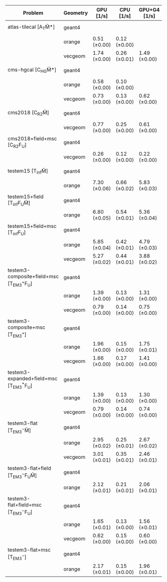 | Problem                                                        | Geometry |    GPU [1/s] |    CPU [1/s] | GPU+G4 [1/s] | CPU+G4 [1/s] |     G4 [1/s] |
| -------------------------------------------------------------- | -------- | ------------ | ------------ | ------------ | ------------ | ------------ |
| atlas-tilecal [A$_\mathrm{T}$M̃*]                              | geant4   |              |              |              |              | 0.16 (±0.01) |
|                                                                | orange   | 0.51 (±0.00) | 0.12 (±0.00) |              | 0.12 (±0.00) |              |
|                                                                | vecgeom  | 1.74 (±0.00) | 0.26 (±0.01) | 1.49 (±0.00) | 0.26 (±0.01) |              |
| cms-hgcal [C$_\mathrm{HG}$M̃*]                                 | geant4   |              |              |              |              | 0.06 (±0.00) |
|                                                                | orange   | 0.58 (±0.00) | 0.10 (±0.00) |              | 0.10 (±0.00) |              |
|                                                                | vecgeom  | 0.73 (±0.00) | 0.13 (±0.00) | 0.62 (±0.00) | 0.13 (±0.00) |              |
| cms2018 [C$_\mathrm{R2}$M̃]                                    | geant4   |              |              |              |              | 0.19 (±0.00) |
|                                                                | vecgeom  | 0.77 (±0.00) | 0.25 (±0.00) | 0.61 (±0.00) | 0.25 (±0.01) |              |
| cms2018+field+msc [C$_\mathrm{R2}$F$_\mathrm{U}$]              | geant4   |              |              |              |              | 0.09 (±0.00) |
|                                                                | vecgeom  | 0.26 (±0.00) | 0.12 (±0.00) | 0.22 (±0.00) | 0.12 (±0.00) |              |
| testem15 [T$_\mathrm{inf}$M̃]                                  | geant4   |              |              |              |              | 0.44 (±0.01) |
|                                                                | orange   | 7.30 (±0.06) | 0.66 (±0.02) | 5.83 (±0.03) | 0.66 (±0.02) |              |
| testem15+field [T$_\mathrm{inf}$F$_\mathrm{U}$M̃]              | geant4   |              |              |              |              | 0.34 (±0.01) |
|                                                                | orange   | 6.80 (±0.05) | 0.54 (±0.01) | 5.36 (±0.04) | 0.53 (±0.01) |              |
| testem15+field+msc [T$_\mathrm{inf}$F$_\mathrm{U}$]            | geant4   |              |              |              |              | 0.29 (±0.01) |
|                                                                | orange   | 5.85 (±0.04) | 0.42 (±0.01) | 4.79 (±0.03) | 0.41 (±0.01) |              |
|                                                                | vecgeom  | 5.27 (±0.02) | 0.44 (±0.01) | 3.88 (±0.02) | 0.44 (±0.01) |              |
| testem3-composite+field+msc [T$_\mathrm{EM3}^+$F$_\mathrm{U}$] | geant4   |              |              |              |              | 0.10 (±0.00) |
|                                                                | orange   | 1.39 (±0.00) | 0.13 (±0.00) | 1.31 (±0.00) | 0.13 (±0.00) |              |
|                                                                | vecgeom  | 0.79 (±0.00) | 0.14 (±0.00) | 0.75 (±0.00) | 0.14 (±0.00) |              |
| testem3-composite+msc [T$_\mathrm{EM3}^+$]                     | geant4   |              |              |              |              | 0.13 (±0.00) |
|                                                                | orange   | 1.96 (±0.00) | 0.15 (±0.00) | 1.75 (±0.01) | 0.15 (±0.00) |              |
|                                                                | vecgeom  | 1.66 (±0.00) | 0.17 (±0.00) | 1.41 (±0.00) | 0.17 (±0.00) |              |
| testem3-expanded+field+msc [T$_\mathrm{EM3}^*$F$_\mathrm{U}$]  | geant4   |              |              |              |              | 0.10 (±0.00) |
|                                                                | orange   | 1.39 (±0.00) | 0.13 (±0.00) | 1.30 (±0.00) | 0.13 (±0.00) |              |
|                                                                | vecgeom  | 0.79 (±0.00) | 0.14 (±0.00) | 0.74 (±0.00) | 0.14 (±0.00) |              |
| testem3-flat [T$_\mathrm{EM3}^-$M̃]                            | geant4   |              |              |              |              | 0.22 (±0.01) |
|                                                                | orange   | 2.95 (±0.02) | 0.25 (±0.01) | 2.67 (±0.02) | 0.25 (±0.01) |              |
|                                                                | vecgeom  | 3.01 (±0.01) | 0.35 (±0.01) | 2.46 (±0.01) | 0.35 (±0.01) |              |
| testem3-flat+field [T$_\mathrm{EM3}^-$F$_\mathrm{U}$M̃]        | geant4   |              |              |              |              | 0.17 (±0.00) |
|                                                                | orange   | 2.12 (±0.01) | 0.21 (±0.01) | 2.06 (±0.01) | 0.21 (±0.01) |              |
| testem3-flat+field+msc [T$_\mathrm{EM3}^-$F$_\mathrm{U}$]      | geant4   |              |              |              |              | 0.11 (±0.00) |
|                                                                | orange   | 1.65 (±0.01) | 0.13 (±0.00) | 1.56 (±0.01) | 0.13 (±0.00) |              |
|                                                                | vecgeom  | 0.62 (±0.00) | 0.15 (±0.00) | 0.60 (±0.00) | 0.15 (±0.00) |              |
| testem3-flat+msc [T$_\mathrm{EM3}^-$]                          | geant4   |              |              |              |              | 0.13 (±0.00) |
|                                                                | orange   | 2.17 (±0.01) | 0.15 (±0.00) | 1.96 (±0.01) | 0.15 (±0.01) |              |
